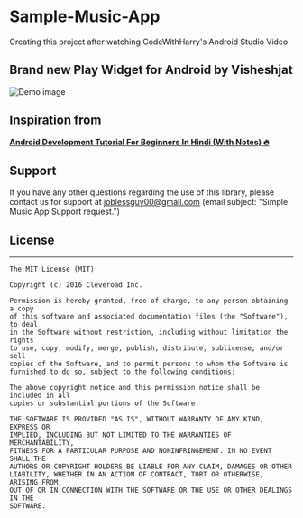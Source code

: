 # Sample-Music-App
Creating this project after watching CodeWithHarry's Android Studio Video

## Brand new Play Widget for Android by Visheshjat

![Demo image](/images/demo.gif)

## Inspiration from
<strong><a target="_blank" href="https://youtu.be/mXjZQX3UzOs">Android Development Tutorial For Beginners In Hindi (With Notes) 🔥</a></strong>

## Support

If you have any other questions regarding the use of this library, please contact us for support at joblessguy00@gmail.com (email subject: "Simple Music App Support request.")


## License
* * *
    The MIT License (MIT)

    Copyright (c) 2016 Cleveroad Inc.

    Permission is hereby granted, free of charge, to any person obtaining a copy
    of this software and associated documentation files (the "Software"), to deal
    in the Software without restriction, including without limitation the rights
    to use, copy, modify, merge, publish, distribute, sublicense, and/or sell
    copies of the Software, and to permit persons to whom the Software is
    furnished to do so, subject to the following conditions:

    The above copyright notice and this permission notice shall be included in all
    copies or substantial portions of the Software.

    THE SOFTWARE IS PROVIDED "AS IS", WITHOUT WARRANTY OF ANY KIND, EXPRESS OR
    IMPLIED, INCLUDING BUT NOT LIMITED TO THE WARRANTIES OF MERCHANTABILITY,
    FITNESS FOR A PARTICULAR PURPOSE AND NONINFRINGEMENT. IN NO EVENT SHALL THE
    AUTHORS OR COPYRIGHT HOLDERS BE LIABLE FOR ANY CLAIM, DAMAGES OR OTHER
    LIABILITY, WHETHER IN AN ACTION OF CONTRACT, TORT OR OTHERWISE, ARISING FROM,
    OUT OF OR IN CONNECTION WITH THE SOFTWARE OR THE USE OR OTHER DEALINGS IN THE
    SOFTWARE.

